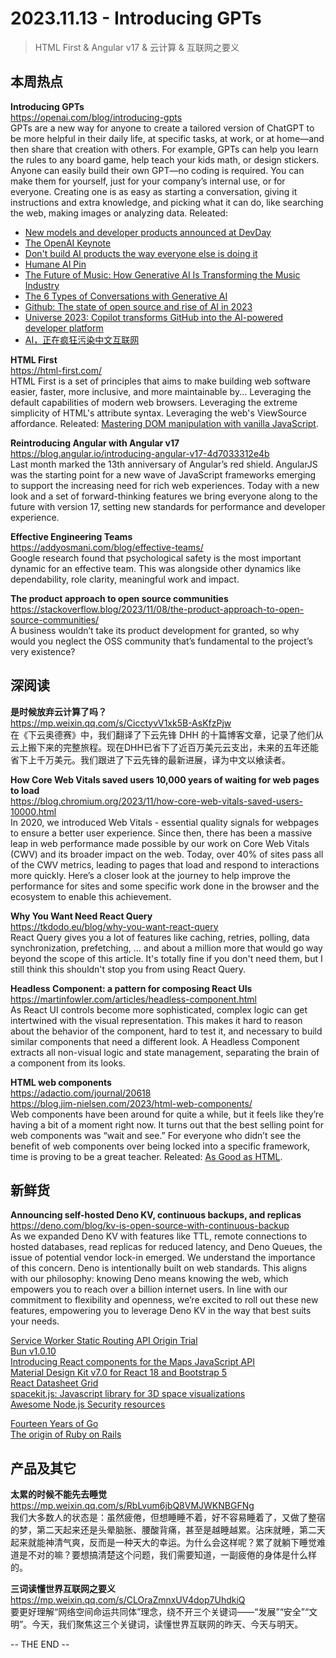 2023.11.13 - Introducing GPTs  
========  

> HTML First & Angular v17 & 云计算 & 互联网之要义

## 本周热点

**Introducing GPTs**  
https://openai.com/blog/introducing-gpts  
GPTs are a new way for anyone to create a tailored version of ChatGPT to be more helpful in their daily life, at specific tasks, at work, or at home—and then share that creation with others. For example, GPTs can help you learn the rules to any board game, help teach your kids math, or design stickers. Anyone can easily build their own GPT—no coding is required. You can make them for yourself, just for your company’s internal use, or for everyone. Creating one is as easy as starting a conversation, giving it instructions and extra knowledge, and picking what it can do, like searching the web, making images or analyzing data. Releated:  
- [New models and developer products announced at DevDay](https://openai.com/blog/new-models-and-developer-products-announced-at-devday)  
- [The OpenAI Keynote](https://stratechery.com/2023/the-openai-keynote/)  
- [Don't build AI products the way everyone else is doing it](https://www.builder.io/blog/build-ai)  
- [Humane AI Pin](https://hu.ma.ne/aipin)  
- [The Future of Music: How Generative AI Is Transforming the Music Industry](https://a16z.com/the-future-of-music-how-generative-ai-is-transforming-the-music-industry/)  
- [The 6 Types of Conversations with Generative AI](https://www.nngroup.com/articles/AI-conversation-types/)  
- [Github: The state of open source and rise of AI in 2023](https://github.blog/2023-11-08-the-state-of-open-source-and-ai/)  
- [Universe 2023: Copilot transforms GitHub into the AI-powered developer platform](https://github.blog/2023-11-08-universe-2023-copilot-transforms-github-into-the-ai-powered-developer-platform/)  
- [AI，正在疯狂污染中文互联网](https://mp.weixin.qq.com/s/TeuBeP_cKjF4y_PbR_j3nw)  

**HTML First**  
https://html-first.com/  
HTML First is a set of principles that aims to make building web software easier, faster, more inclusive, and more maintainable by... Leveraging the default capabilities of modern web browsers. Leveraging the extreme simplicity of HTML's attribute syntax. Leveraging the web's ViewSource affordance. Releated: [Mastering DOM manipulation with vanilla JavaScript](https://phuoc.ng/collection/html-dom/).  

**Reintroducing Angular with Angular v17**  
https://blog.angular.io/introducing-angular-v17-4d7033312e4b  
Last month marked the 13th anniversary of Angular’s red shield. AngularJS was the starting point for a new wave of JavaScript frameworks emerging to support the increasing need for rich web experiences. Today with a new look and a set of forward-thinking features we bring everyone along to the future with version 17, setting new standards for performance and developer experience.

**Effective Engineering Teams**  
https://addyosmani.com/blog/effective-teams/  
Google research found that psychological safety is the most important dynamic for an effective team. This was alongside other dynamics like dependability, role clarity, meaningful work and impact.

**The product approach to open source communities**  
https://stackoverflow.blog/2023/11/08/the-product-approach-to-open-source-communities/  
A business wouldn’t take its product development for granted, so why would you neglect the OSS community that’s fundamental to the project’s very existence?

##  深阅读

**是时候放弃云计算了吗？**  
https://mp.weixin.qq.com/s/CicctyvV1xk5B-AsKfzPjw  
在《下云奥德赛》中，我们翻译了下云先锋 DHH 的十篇博客文章，记录了他们从云上搬下来的完整旅程。现在DHH已省下了近百万美元云支出，未来的五年还能省下上千万美元。我们跟进了下云先锋的最新进展，译为中文以飨读者。

**How Core Web Vitals saved users 10,000 years of waiting for web pages to load**  
https://blog.chromium.org/2023/11/how-core-web-vitals-saved-users-10000.html  
In 2020, we introduced Web Vitals - essential quality signals for webpages to ensure a better user experience. Since then, there has been a massive leap in web performance made possible by our work on Core Web Vitals (CWV) and its broader impact on the web. Today, over 40% of sites pass all of the CWV metrics, leading to pages that load and respond to interactions more quickly. Here’s a closer look at the journey to help improve the performance for sites and some specific work done in the browser and the ecosystem to enable this achievement. 

**Why You Want Need React Query**  
https://tkdodo.eu/blog/why-you-want-react-query  
React Query gives you a lot of features like caching, retries, polling, data synchronization, prefetching, ... and about a million more that would go way beyond the scope of this article. It's totally fine if you don't need them, but I still think this shouldn't stop you from using React Query.

**Headless Component: a pattern for composing React UIs**  
https://martinfowler.com/articles/headless-component.html  
As React UI controls become more sophisticated, complex logic can get intertwined with the visual representation. This makes it hard to reason about the behavior of the component, hard to test it, and necessary to build similar components that need a different look. A Headless Component extracts all non-visual logic and state management, separating the brain of a component from its looks.

**HTML web components**  
https://adactio.com/journal/20618  
https://blog.jim-nielsen.com/2023/html-web-components/  
Web components have been around for quite a while, but it feels like they’re having a bit of a moment right now. It turns out that the best selling point for web components was “wait and see.” For everyone who didn’t see the benefit of web components over being locked into a specific framework, time is proving to be a great teacher. Releated: [As Good as HTML](https://blog.jim-nielsen.com/2023/as-good-as-html/).  

## 新鲜货

**Announcing self-hosted Deno KV, continuous backups, and replicas**  
https://deno.com/blog/kv-is-open-source-with-continuous-backup  
As we expanded Deno KV with features like TTL, remote connections to hosted databases, read replicas for reduced latency, and Deno Queues, the issue of potential vendor lock-in emerged. We understand the importance of this concern. Deno is intentionally built on web standards. This aligns with our philosophy: knowing Deno means knowing the web, which empowers you to reach over a billion internet users. In line with our commitment to flexibility and openness, we’re excited to roll out these new features, empowering you to leverage Deno KV in the way that best suits your needs.

[Service Worker Static Routing API Origin Trial](https://developer.chrome.com/en/blog/service-worker-static-routing-api-origin-trial/)  
[Bun v1.0.10](https://bun.sh/blog/bun-v1.0.10)  
[Introducing React components for the Maps JavaScript API](https://cloud.google.com/blog/products/maps-platform/introducing-react-components-for-the-maps-javascript-api/)  
[Material Design Kit v7.0 for React 18 and Bootstrap 5](https://mdbootstrap.com/docs/react/)  
[React Datasheet Grid](https://react-datasheet-grid.netlify.app/)  
[spacekit.js: Javascript library for 3D space visualizations](https://typpo.github.io/spacekit/)  
[Awesome Node.js Security resources](https://github.com/lirantal/awesome-nodejs-security)  

[Fourteen Years of Go](https://go.dev/blog/14years)  
[The origin of Ruby on Rails](https://world.hey.com/dhh/the-origin-of-ruby-on-rails-b3dab24e)  

## 产品及其它  

**太累的时候不能先去睡觉**  
https://mp.weixin.qq.com/s/RbLvum6jbQ8VMJWKNBGFNg  
我们大多数人的状态是：虽然疲倦，但想睡睡不着，好不容易睡着了，又做了整宿的梦，第二天起来还是头晕脑胀、腰酸背痛，甚至是越睡越累。沾床就睡，第二天起来就能神清气爽，反而是一种天大的幸运。为什么会这样呢？累了就躺下睡觉难道是不对的嘛？要想搞清楚这个问题，我们需要知道，一副疲倦的身体是什么样的。

**三词读懂世界互联网之要义**  
https://mp.weixin.qq.com/s/CLOraZmnxUV4dop7UhdkiQ  
要更好理解“网络空间命运共同体”理念，绕不开三个关键词——“发展”“安全”“文明”。今天，我们聚焦这三个关键词，读懂世界互联网的昨天、今天与明天。

-- THE END --
